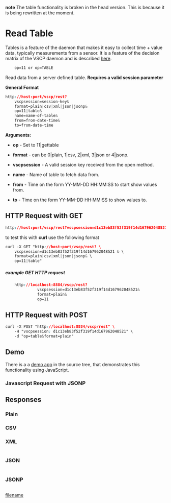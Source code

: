 
**note** The table functionality is broken in the head version. This is because it is being rewritten at the moment. 


# Read Table

Tables is a feature of the daemon that makes it easy to collect time + value data, typically measurements from a sensor. It is a feature of the decision matrix of the VSCP daemon and is described [here](./decision_matrix.md#write_table). 

```css
    op=11 or op=TABLE
```  
    
Read data from a server defined table. **Requires a valid session parameter**

**General Format**
```css
http://host:port/vscp/rest?
    vscpsession=session-key&
    format=plain|csv|xml|json|jsonp&
    op=11|table&
    name=name-of-table&
    from=from-date-time&
    to=from-date-time  
```

**Arguments:**


*  **op** - Set to 11|gettable

*  **format** - can be 0|plain, 1|csv, 2|xml, 3|json or 4|jsonp.

*  **vscpsession** - A valid session key received from the open method.

*  **name** - Name of table to fetch data from.

*  **from** - Time on the form YY-MM-DD HH:MM:SS to start show values from.

*  **to** - Time on the form YY-MM-DD HH:MM:SS to show values to.

## HTTP Request with GET

```css
http://host:port/vscp/rest?vscpsession=d1c13eb83f52f319f14d167962048521 &format=plain|csv|xml|json|jsonp&op=11|table    
```

to test this with **curl** use the following format

```css
curl -X GET "http://host:port/vscp/rest? \
    vscpsession=d1c13eb83f52f319f14d167962048521 & \
    format=plain|csv|xml|json|jsonp& \
    op=11|table"
```

##### example GET HTTP request

```css
    http://localhost:8884/vscp/rest?  
              vscpsession=d1c13eb83f52f319f14d167962048521&
              format=plain&
              op=11
```  

## HTTP Request with POST

```css
curl -X POST "http://localhost:8884/vscp/rest" \
    -H "vscpsession: d1c13eb83f52f319f14d167962048521" \ 
    -d "op=table&format=plain"     
```

## Demo

There is a a [demo app](https://github.com/grodansparadis/vscp-ux/tree/master/rest) in the source tree, that demonstrates this functionality using JavaScript.

### Javascript Request with JSONP

## Responses

### Plain

	
	


### CSV

	
	


### XML

```xml

```

### JSON

```css

```

### JSONP

```javascript

```



[filename](./bottom_copyright.md ':include')
